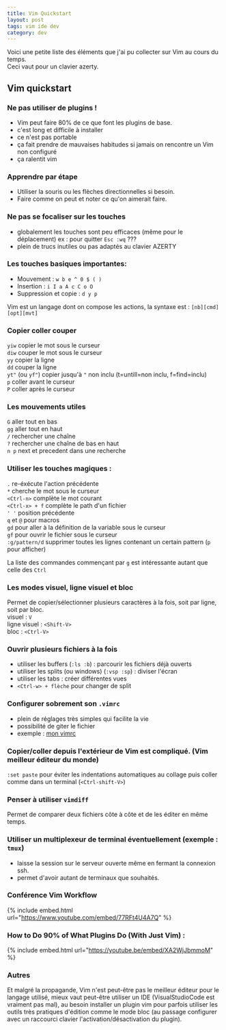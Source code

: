 ```yaml
---
title: Vim Quickstart
layout: post
tags: vim ide dev
category: dev
---
```


Voici une petite liste des éléments que j'ai pu collecter sur Vim au cours du temps.  
Ceci vaut pour un clavier azerty.
<!--more-->

## Vim quickstart

### Ne pas utiliser de plugins !

- Vim peut faire 80% de ce que font les plugins de base.
- c'est long et difficile à installer
- ce n'est pas portable
- ça fait prendre de mauvaises habitudes si jamais on rencontre un Vim non configuré
- ça ralentit vim

### Apprendre par étape

- Utiliser la souris ou les flèches directionnelles si besoin.
- Faire comme on peut et noter ce qu'on aimerait faire.  

### Ne pas se focaliser sur les touches

- globalement les touches sont peu efficaces (même pour le déplacement) ex : pour quitter `Esc :wq` ???  
- plein de trucs inutiles ou pas adaptés au clavier AZERTY

### Les touches basiques importantes:  

- Mouvement : `w b e ^ 0 $ ( )`
- Insertion : `i I a A c C o O`  
- Suppression et copie : `d y p`  

 Vim est un langage dont on compose les actions, la syntaxe est : `[nb][cmd][opt][mvt]`

### Copier coller couper

`yiw` copier le mot sous le curseur  
`diw` couper le mot sous le curseur  
`yy` copier la ligne  
`dd` couper la ligne  
`yt"` (ou `yf"`) copier jusqu'à `"` non inclu (t=untill=non inclu, f=find=inclu)  
`p` coller avant le curseur  
`P` coller après le curseur  

### Les mouvements utiles

`G` aller tout en bas  
`gg` aller tout en haut  
`/` rechercher une chaîne  
`?` rechercher une chaîne de bas en haut  
`n p` next et precedent dans une recherche  

### Utiliser les touches magiques :

`.` re-éxécute l'action précédente  
`*` cherche le mot sous le curseur  
`<Ctrl-n>` complète le mot courant  
`<Ctrl-x> + f` complète le path d'un fichier  
`' '` position précédente  
`q` et `@` pour macros  
`gd` pour aller à la définition de la variable sous le curseur  
`gf` pour ouvrir le fichier sous le curseur  
`:g/pattern/d` supprimer toutes les lignes contenant un certain pattern (`p` pour afficher)  
  
La liste des commandes commençant par `g` est intéressante autant que celle des `Ctrl`

### Les modes visuel, ligne visuel et bloc

Permet de copier/sélectionner plusieurs caractères à la fois, soit par ligne, soit par bloc.  
visuel : `V`  
ligne visuel : `<Shift-V>`  
bloc : `<Ctrl-V>`  

### Ouvrir plusieurs fichiers à la fois  

- utiliser les buffers (`:ls :b`) : parcourir les fichiers déjà ouverts  
- utiliser les splits (ou windows) (`:vsp :sp`) : diviser l'écran  
- utiliser les tabs : créer différentes vues  
- `<Ctrl-w> + flèche` pour changer de split  

### Configurer sobrement son `.vimrc`  

- plein de réglages très simples qui facilite la vie  
- possibilité de giter le fichier  
- exemple : [mon vimrc](https://github.com/LeoLeLonquer/Working-Setup/blob/master/.vimrc)
  
### Copier/coller depuis l'extérieur de Vim est compliqué. (Vim meilleur éditeur du monde)

 `:set paste` pour éviter les indentations automatiques au collage puis coller comme dans un terminal (`<Ctrl-shift-V>`)  

### Penser à utiliser `vimdiff`

Permet de comparer deux fichiers côte à côte et de les éditer en même temps.  

### Utiliser un multiplexeur de terminal éventuellement (exemple : `tmux`)

- laisse la session sur le serveur ouverte même en fermant la connexion ssh.    
- permet d'avoir autant de terminaux que souhaités.  

### Conférence Vim Workflow

 {% include embed.html url="https://www.youtube.com/embed/77RFt4U4A7Q" %}

### How to Do 90% of What Plugins Do (With Just Vim) :

 {% include embed.html url="https://youtube.be/embed/XA2WjJbmmoM" %}

### Autres

Et malgré la propagande, Vim n'est peut-être pas le meilleur éditeur pour le langage utilisé, mieux  vaut peut-être utiliser un IDE (VisualStudioCode est vraiment pas mal),  au besoin installer un plugin vim pour  parfois utiliser les outils très pratiques d'édition comme le mode bloc  (au passage configurer avec un raccourci clavier  l'activation/désactivation du plugin).
